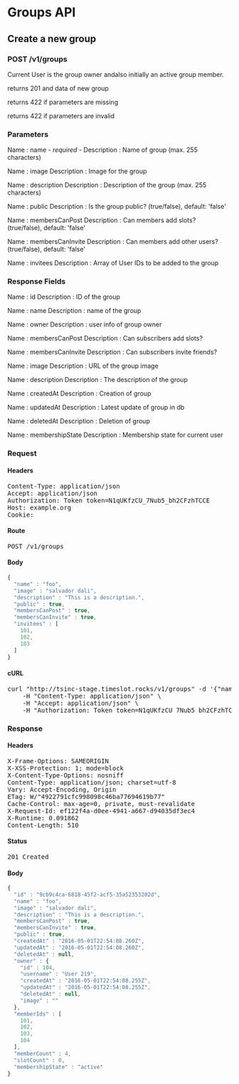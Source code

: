 # Groups API

## Create a new group

### POST /v1/groups

Current User is the group owner andalso initially an active group member.

returns 201 and data of new group

returns 422 if parameters are missing

returns 422 if parameters are invalid

### Parameters

Name : name *- required -*
Description : Name of group (max. 255 characters)

Name : image
Description : Image for the group

Name : description
Description : Description of the group (max. 255 characters)

Name : public
Description : Is the group public? (true/false), default: &#39;false&#39;

Name : membersCanPost
Description : Can members add slots? (true/false), default: &#39;false&#39;

Name : membersCanInvite
Description : Can members add other users? (true/false), default: &#39;false&#39;

Name : invitees
Description : Array of User IDs to be added to the group


### Response Fields

Name : id
Description : ID of the group

Name : name
Description : name of the group

Name : owner
Description : user info of group owner

Name : membersCanPost
Description : Can subscribers add slots?

Name : membersCanInvite
Description : Can subscribers invite friends?

Name : image
Description : URL of the group image

Name : description
Description : The description of the group

Name : createdAt
Description : Creation of group

Name : updatedAt
Description : Latest update of group in db

Name : deletedAt
Description : Deletion of group

Name : membershipState
Description : Membership state for current user

### Request

#### Headers

<pre>Content-Type: application/json
Accept: application/json
Authorization: Token token=N1qUKfzCU_7Nub5_bh2CFzhTCCE
Host: example.org
Cookie: </pre>

#### Route

<pre>POST /v1/groups</pre>

#### Body
```javascript
{
  "name" : "foo",
  "image" : "salvador dali",
  "description" : "This is a description.",
  "public" : true,
  "membersCanPost" : true,
  "membersCanInvite" : true,
  "invitees" : [
    101,
    102,
    103
  ]
}
```


#### cURL

<pre class="request">curl &quot;http://tsinc-stage.timeslot.rocks/v1/groups&quot; -d &#39;{&quot;name&quot;:&quot;foo&quot;,&quot;image&quot;:&quot;salvador dali&quot;,&quot;description&quot;:&quot;This is a description.&quot;,&quot;public&quot;:true,&quot;membersCanPost&quot;:true,&quot;membersCanInvite&quot;:true,&quot;invitees&quot;:[101,102,103]}&#39; -X POST \
	-H &quot;Content-Type: application/json&quot; \
	-H &quot;Accept: application/json&quot; \
	-H &quot;Authorization: Token token=N1qUKfzCU_7Nub5_bh2CFzhTCCE&quot;</pre>

### Response

#### Headers

<pre>X-Frame-Options: SAMEORIGIN
X-XSS-Protection: 1; mode=block
X-Content-Type-Options: nosniff
Content-Type: application/json; charset=utf-8
Vary: Accept-Encoding, Origin
ETag: W/&quot;4922791cfc998098c46ba77694619b77&quot;
Cache-Control: max-age=0, private, must-revalidate
X-Request-Id: ef122f4a-d0ee-4941-a667-d94035df3ec4
X-Runtime: 0.091862
Content-Length: 510</pre>

#### Status

<pre>201 Created</pre>

#### Body

```javascript
{
  "id" : "9cb9c4ca-6818-45f2-acf5-35a52353202d",
  "name" : "foo",
  "image" : "salvador dali",
  "description" : "This is a description.",
  "membersCanPost" : true,
  "membersCanInvite" : true,
  "public" : true,
  "createdAt" : "2016-05-01T22:54:08.260Z",
  "updatedAt" : "2016-05-01T22:54:08.260Z",
  "deletedAt" : null,
  "owner" : {
    "id" : 104,
    "username" : "User 219",
    "createdAt" : "2016-05-01T22:54:08.255Z",
    "updatedAt" : "2016-05-01T22:54:08.255Z",
    "deletedAt" : null,
    "image" : ""
  },
  "memberIds" : [
    101,
    102,
    103,
    104
  ],
  "memberCount" : 4,
  "slotCount" : 0,
  "membershipState" : "active"
}
```
